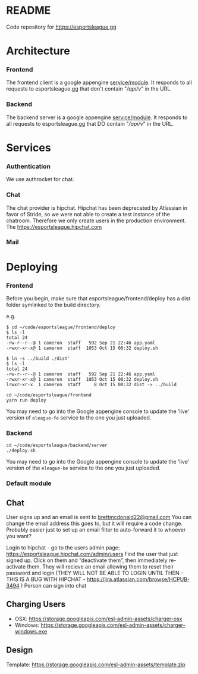 # README #

Code repository for https://esportsleague.gg

# Architecture

### Frontend

The frontend client is a google appengine [service/module](https://cloud.google.com/appengine/docs/standard/go/an-overview-of-app-engine). It responds to all requests to esportsleague.gg that don't contain "*/api/v*" in the URL.

### Backend

The backend server is a google appengine [service/module](https://cloud.google.com/appengine/docs/standard/go/an-overview-of-app-engine). It responds to all requests to esportsleague.gg that DO contain "*/api/v*" in the URL.

# Services

### Authentication

We use authrocket for chat.

### Chat

The chat provider is hipchat. Hipchat has been deprecated by Atlassian in favor of Stride, so we were not able to create a test instance of the chatroom. Therefore we only create users in the production environment. The https://esportsleague.hipchat.com

### Mail

# Deploying

### Frontend

Before you begin, make sure that esportsleague/frontend/deploy has a dist folder symlinked to the build directory.

e.g. 
```
$ cd ~/code/esportsleague/frontend/deploy
$ ls -l
total 24
-rw-r--r--@ 1 cameron  staff   592 Sep 21 22:46 app.yaml
-rwxr-xr-x@ 1 cameron  staff  1053 Oct 15 00:32 deploy.sh

$ ln -s ../build ./dist'
$ ls -l
total 24
-rw-r--r--@ 1 cameron  staff   592 Sep 21 22:46 app.yaml
-rwxr-xr-x@ 1 cameron  staff  1053 Oct 15 00:32 deploy.sh
lrwxr-xr-x  1 cameron  staff     8 Oct 15 00:32 dist -> ../build
```


```
cd ~/code/esportsleague/frontend
yarn run deploy
```

You may need to go into the Google appengine console to update the 'live' version of `eleague-fe` service to the one you just uploaded.


### Backend

```
cd ~/code/esportsleague/backend/server
./deploy.sh
```

You may need to go into the Google appengine console to update the 'live' version of the `eleague-be` service to the one you just uploaded.

### Default module

## Chat
User signs up and an email is sent to brettmcdonald22@gmail.com 
You can change the email address this goes to, but it will require a code change. Probably easier just to set up an email filter to auto-forward it to whoever you want?

Login to hipchat - go to the users admin page:
https://esportsleague.hipchat.com/admin/users 
Find the user that just signed up. Click on them and “deactivate them”, then immediately re-activate them.
They will recieve an email allowing them to reset their password and login (THEY WILL NOT BE ABLE TO LOGIN UNTIL THEN - THIS IS A BUG WITH HIPCHAT - https://jira.atlassian.com/browse/HCPUB-3494 )
Person can sign into chat 

## Charging Users
- OSX: https://storage.googleapis.com/esl-admin-assets/charger-osx
- Windows: https://storage.googleapis.com/esl-admin-assets/charger-windows.exe

## Design

Template: https://storage.googleapis.com/esl-admin-assets/template.zip
